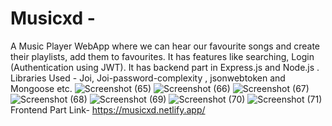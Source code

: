 # Musicxd -
A Music Player WebApp where we can hear our favourite songs and create their playlists, add them to favourites. It has features like searching, Login (Authentication using JWT). It has backend part in Express.js and Node.js . Libraries Used - Joi, Joi-password-complexity , jsonwebtoken and Mongoose etc.
![Screenshot (65)](https://user-images.githubusercontent.com/100995198/224988011-18fbdb00-c658-42d5-8476-f1448e4c1bd8.png)
![Screenshot (66)](https://user-images.githubusercontent.com/100995198/224988041-7b415407-b6c5-4ffe-87fc-37cc1b261e6d.png)
![Screenshot (67)](https://user-images.githubusercontent.com/100995198/224988104-f8d22d4f-dd72-45d6-b821-022b5c7a38f2.png)
![Screenshot (68)](https://user-images.githubusercontent.com/100995198/224988110-3e0f95ba-3381-471b-988c-bba414d053d1.png)
![Screenshot (69)](https://user-images.githubusercontent.com/100995198/224988125-b59a2d32-c22c-4686-bf15-16b52c8379b5.png)
![Screenshot (70)](https://user-images.githubusercontent.com/100995198/224988138-0d7e736d-4a35-4d4f-b91c-80fe95d9bc95.png)
![Screenshot (71)](https://user-images.githubusercontent.com/100995198/224988148-d9960d42-2ced-4509-83c4-703daded202a.png)
Frontend Part Link- https://musicxd.netlify.app/
